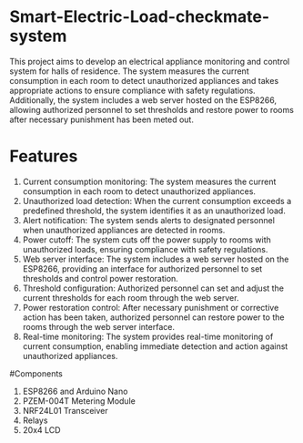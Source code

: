 # Smart-Electric-Load-checkmate-system

This project aims to develop an electrical appliance monitoring and control system for halls of residence. The system measures the current consumption in each room to detect unauthorized appliances and takes appropriate actions to ensure compliance with safety regulations. Additionally, the system includes a web server hosted on the ESP8266, allowing authorized personnel to set thresholds and restore power to rooms after necessary punishment has been meted out.

# Features
1. Current consumption monitoring: The system measures the current consumption in each room to detect unauthorized appliances.
2. Unauthorized load detection: When the current consumption exceeds a predefined threshold, the system identifies it as an unauthorized load.
3. Alert notification: The system sends alerts to designated personnel when unauthorized appliances are detected in rooms.
4. Power cutoff: The system cuts off the power supply to rooms with unauthorized loads, ensuring compliance with safety regulations.
5. Web server interface: The system includes a web server hosted on the ESP8266, providing an interface for authorized personnel to set thresholds and control power restoration.
6. Threshold configuration: Authorized personnel can set and adjust the current thresholds for each room through the web server.
7. Power restoration control: After necessary punishment or corrective action has been taken, authorized personnel can restore power to the rooms through the web server interface.
8. Real-time monitoring: The system provides real-time monitoring of current consumption, enabling immediate detection and action against unauthorized appliances.

#Components
1. ESP8266 and Arduino Nano
2. PZEM-004T Metering Module
3. NRF24L01 Transceiver
4. Relays
5. 20x4 LCD
